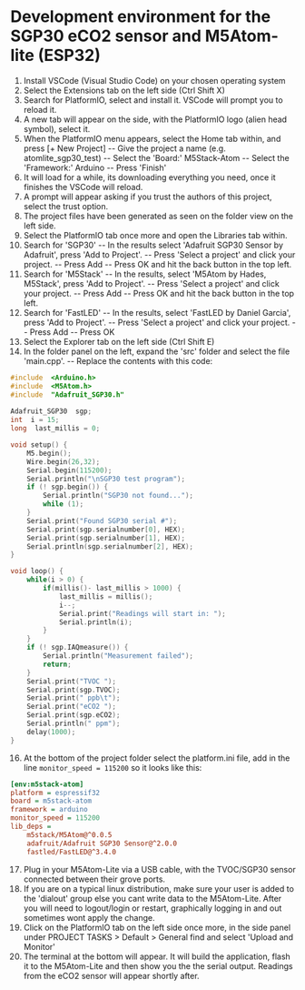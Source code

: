 # Development environment for the SGP30 eCO2 sensor and M5Atom-lite (ESP32)
1. Install VSCode (Visual Studio Code) on your chosen operating system
2. Select the Extensions tab on the left side (Ctrl Shift X)
3. Search for PlatformIO, select and install it. VSCode will prompt you to reload it.
4. A new tab will appear on the side, with the PlatformIO logo (alien head symbol), select it.
5. When the PlatformIO menu appears, select the Home tab within, and press [+ New Project]
-- Give the project a name (e.g. atomlite_sgp30_test)
-- Select the 'Board:' M5Stack-Atom
-- Select the 'Framework:' Arduino
-- Press 'Finish'
6. It will load for a while, its downloading everything you need, once it finishes the VSCode will reload.
7. A prompt will appear asking if you trust the authors of this project, select the trust option.
8. The project files have been generated as seen on the folder view on the left side.
9. Select the PlatformIO tab once more and open the Libraries tab within.
10.  Search for 'SGP30'
-- In the results select 'Adafruit SGP30 Sensor by Adafruit', press 'Add to Project'.
-- Press 'Select a project' and click your project.
-- Press Add
-- Press OK and hit the back button in the top left.
11. Search for 'M5Stack'
-- In the results, select 'M5Atom by Hades, M5Stack', press 'Add to Project'.
-- Press 'Select a project' and click your project.
-- Press Add
-- Press OK and hit the back button in the top left.
12. Search for 'FastLED'
-- In the results, select 'FastLED by Daniel Garcia', press 'Add to Project'.
-- Press 'Select a project' and click your project.
-- Press Add
-- Press OK
13. Select the Explorer tab on the left side (Ctrl Shift E)
14. In the folder panel on the left, expand the 'src' folder and select the file 'main.cpp'.
-- Replace the contents with this code:
```cpp
#include  <Arduino.h>
#include  <M5Atom.h>
#include  "Adafruit_SGP30.h"
  
Adafruit_SGP30  sgp;
int  i = 15;
long  last_millis = 0;

void setup() {
	M5.begin();
	Wire.begin(26,32);
	Serial.begin(115200);
	Serial.println("\nSGP30 test program");
	if (! sgp.begin()) {
		Serial.println("SGP30 not found...");
		while (1);
	}
	Serial.print("Found SGP30 serial #");
	Serial.print(sgp.serialnumber[0], HEX);
	Serial.print(sgp.serialnumber[1], HEX);
	Serial.println(sgp.serialnumber[2], HEX);
}

void loop() {
	while(i > 0) {
		if(millis()- last_millis > 1000) {
			last_millis = millis();
			i--;
			Serial.print("Readings will start in: ");
			Serial.println(i);
		}
	}
	if (! sgp.IAQmeasure()) {
		Serial.println("Measurement failed");
		return;
	}
	Serial.print("TVOC ");
	Serial.print(sgp.TVOC);
	Serial.print(" ppb\t");
	Serial.print("eCO2 ");
	Serial.print(sgp.eCO2);
	Serial.println(" ppm");
	delay(1000);
}
```

16. At the bottom of the project folder select the platform.ini file, add in the line ```monitor_speed = 115200``` so it looks like this:
```ini
[env:m5stack-atom]
platform = espressif32
board = m5stack-atom
framework = arduino
monitor_speed = 115200
lib_deps =
	m5stack/M5Atom@^0.0.5
	adafruit/Adafruit SGP30 Sensor@^2.0.0
	fastled/FastLED@^3.4.0
```
17. Plug in your M5Atom-Lite via a USB cable, with the TVOC/SGP30 sensor connected between their grove ports.
18. If you are on a typical linux distribution, make sure your user is added to the 'dialout' group else you cant write data to the M5Atom-Lite. After you will need to logout/login or restart, graphically logging in and out sometimes wont apply the change.
19. Click on the PlatformIO tab on the left side once more, in the side panel under PROJECT TASKS > Default > General find and select 'Upload and Monitor'
20. The terminal at the bottom will appear. It will build the application, flash it to the M5Atom-Lite and then show you the the serial output. Readings from the eCO2 sensor will appear shortly after.
